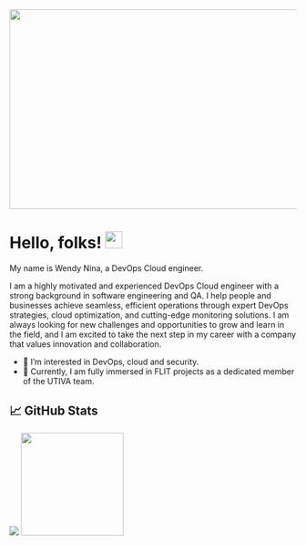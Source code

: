 
<img src="https://user-images.githubusercontent.com/98152860/155490425-0121cd40-1e5c-42b1-8c62-3fb432c8314d.jpeg" width="1000" height="350"/>


# Hello, folks! <img src="https://raw.githubusercontent.com/MartinHeinz/MartinHeinz/master/wave.gif" width="30px">
My name is Wendy Nina, a DevOps Cloud engineer.

I am a highly motivated and experienced DevOps Cloud engineer with a strong background in software engineering and QA. I help people and businesses achieve seamless, efficient operations through expert DevOps strategies, cloud optimization, and cutting-edge monitoring solutions. I am always looking for new challenges and opportunities to grow and learn in the field, and I am excited to take the next step in my career with a company that values innovation and collaboration.

- 👀 I’m interested in DevOps, cloud and security.
- 🌱 Currently, I am fully immersed in FLIT projects as a dedicated member of the UTIVA team.

<!-- - 📫 How to reach me: LinkedIn; https://ww.linkedIn.com/in/wendy-nina -->
                      

## &#x1f4c8; GitHub Stats

<img src="https://github-readme-stats.vercel.app/api/top-langs/?username=NinaWendy&"/> <img height="180em" src="https://github-readme-stats.vercel.app/api?username=NinaWendy&show_icons=true&theme=radical" /> 


<!---
NinaWendy/NinaWendy is a ✨ special ✨ repository because its `README.md` (this file) appears on your GitHub profile.
You can click the Preview link to take a look at your changes.
--->

